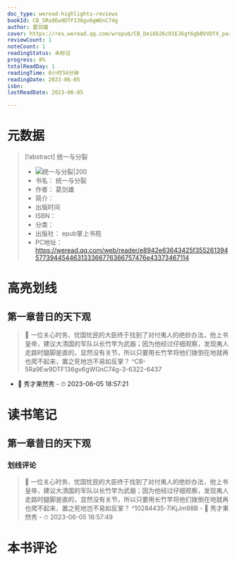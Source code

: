 ```yaml
---
doc_type: weread-highlights-reviews
bookId: CB_5Ra9Ew9DTF136gv6gWGnC74g
author: 葛剑雄
cover: https://res.weread.qq.com/wrepub/CB_Dei6b26cO1EJ6gt6gbBVVDfX_parsecover
reviewCount: 1
noteCount: 1
readingStatus: 未标记
progress: 8%
totalReadDay: 1
readingTime: 0小时34分钟
readingDate: 2023-06-05
isbn: 
lastReadDate: 2023-06-05

---
```

# 元数据
> [!abstract] 统一与分裂
> - ![ 统一与分裂|200](https://res.weread.qq.com/wrepub/CB_Dei6b26cO1EJ6gt6gbBVVDfX_parsecover)
> - 书名： 统一与分裂
> - 作者： 葛剑雄
> - 简介： 
> - 出版时间 
> - ISBN： 
> - 分类： 
> - 出版社： epub掌上书苑
> - PC地址：https://weread.qq.com/web/reader/e8942e63643425f355261394577394454463133366776366757476e43373467114

# 高亮划线

## 第一章昔日的天下观

> 📌  一位关心时务、忧国忧民的大臣终于找到了对付夷人的绝妙办法，他上书皇帝，建议大清国的军队以长竹竿为武器；因为他经过仔细观察，发现夷人走路时腿脚是直的，显然没有关节，所以只要用长竹竿将他们拨倒在地就再也爬不起来，置之死地岂不易如反掌？ ^CB-5Ra9Ew9DTF136gv6gWGnC74g-3-6322-6437
- 💭 秀才果然秀 - ⏱ 2023-06-05 18:57:21 

# 读书笔记

## 第一章昔日的天下观

### 划线评论
> 📌 一位关心时务、忧国忧民的大臣终于找到了对付夷人的绝妙办法，他上书皇帝，建议大清国的军队以长竹竿为武器；因为他经过仔细观察，发现夷人走路时腿脚是直的，显然没有关节，所以只要用长竹竿将他们拨倒在地就再也爬不起来，置之死地岂不易如反掌？  ^10284435-7IKjJm98B
    - 💭 秀才果然秀
    - ⏱ 2023-06-05 18:57:49
   
# 本书评论
